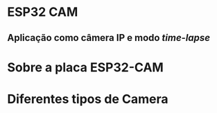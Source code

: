 # ESP32 CAM
## Aplicação como câmera IP e modo *time-lapse* 

# Sobre a placa ESP32-CAM

# Diferentes tipos de Camera

